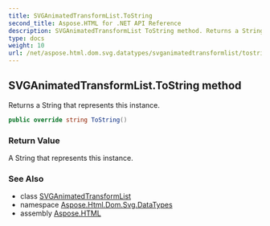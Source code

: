 ```yaml
---
title: SVGAnimatedTransformList.ToString
second_title: Aspose.HTML for .NET API Reference
description: SVGAnimatedTransformList ToString method. Returns a String that represents this instance
type: docs
weight: 10
url: /net/aspose.html.dom.svg.datatypes/svganimatedtransformlist/tostring/
---
```

## SVGAnimatedTransformList.ToString method

Returns a String that represents this instance.

```csharp
public override string ToString()
```

### Return Value

A String that represents this instance.

### See Also

* class [SVGAnimatedTransformList](../)
* namespace [Aspose.Html.Dom.Svg.DataTypes](../../../aspose.html.dom.svg.datatypes/)
* assembly [Aspose.HTML](../../../)
